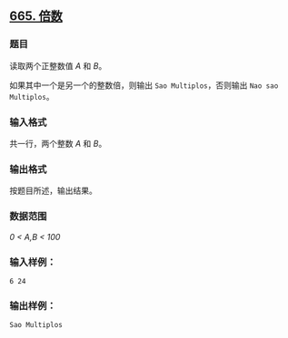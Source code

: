 ## [665. 倍数](https://www.acwing.com/problem/content/667/)

### 题目

读取两个正整数值 *A* 和 *B*。

如果其中一个是另一个的整数倍，则输出 `Sao Multiplos`，否则输出 `Nao sao Multiplos`。

### 输入格式

共一行，两个整数 *A* 和 *B*。

### 输出格式

按题目所述，输出结果。

### 数据范围

*0 < A,B < 100*

### 输入样例：

```
6 24
```

### 输出样例：

```
Sao Multiplos
```
